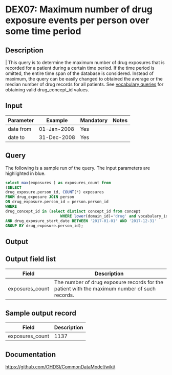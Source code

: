 # DEX07: Maximum number of drug exposure events per person over some time period

## Description
| This query is to determine the maximum number of drug exposures that is recorded for a patient during a certain time period. If the time period is omitted, the entire time span of the database is considered. Instead of maximum, the query can be easily changed to obtained the average or the median number of drug records for all patients. See  [vocabulary queries](http://vocabqueries.omop.org/drug-queries) for obtaining valid drug_concept_id values.

## Input

|  Parameter |  Example |  Mandatory |  Notes |
| --- | --- | --- | --- |
| date from | 01-Jan-2008 | Yes | | 
| date to | 31-Dec-2008 | Yes |   | 

## Query
The following is a sample run of the query. The input parameters are highlighted in  blue. 

```sql
select max(exposures ) as exposures_count from 
(SELECT 
drug_exposure.person_id, COUNT(*) exposures 
FROM drug_exposure JOIN person
ON drug_exposure.person_id = person.person_id
WHERE 
drug_concept_id in (select distinct concept_id from concept 
                        WHERE lower(domain_id)='drug' and vocabulary_id='RxNorm' and standard_concept='S')
AND drug_exposure_start_date BETWEEN '2017-01-01' AND '2017-12-31' 
GROUP BY drug_exposure.person_id);
```

## Output

## Output field list

|  Field |  Description |
| --- | --- | 
| exposures_count | The number of drug exposure records for the patient with the maximum number of such records. |


## Sample output record

|  Field |  Description |
| --- | --- | 
| exposures_count | 1137 |

## Documentation
https://github.com/OHDSI/CommonDataModel/wiki/
